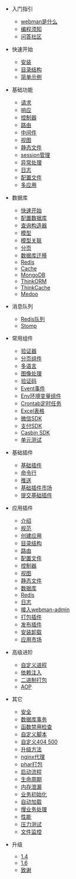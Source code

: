 - 入门指引

  - [webman是什么](README.md)
  - [编程须知](attention.md)
  - [问答社区](help.md)
  
- 快速开始
  
  - [安装](install.md)
  - [目录结构](directory.md)
  - [简单示例](tutorial.md)

- 基础功能

  - [请求](request.md)
  - [响应](response.md)
  - [控制器](controller.md)
  - [路由](route.md)
  - [中间件](middleware.md)
  - [视图](view.md)
  - [静态文件](static.md)
  - [session管理](session.md)
  - [异常处理](exception.md)
  - [日志](log.md)
  - [配置文件](config.md)
  - [多应用](multiapp.md)

- 数据库

  - [快速开始](db/tutorial.md)
  - [配置数据库](db/config.md)
  - [查询构造器](db/queries.md)
  - [模型](db/model.md)
  - [模型关联](db/relationships.md)
  - [分页](db/paginator.md)
  - [数据库迁移](db/migration.md)
  - [Redis](db/redis.md)
  - [Cache](db/cache.md)
  - [MongoDB](db/mongo.md)
  - [ThinkORM](db/thinkorm.md)
  - [ThinkCache](db/thinkcache.md)
  - [Medoo](db/medoo.md)
  
- 消息队列
  - [Redis队列](queue/redis.md)
  - [Stomp](queue/stomp.md)
 
- 常用组件
  - [验证器](components/validation.md)
  - [分页组件](components/paginator.md)
  - [多语言](components/translation.md)
  - [图像处理](components/image.md)
  - [验证码](components/captcha.md)
  - [Event事件](components/event.md)
  - [Env环境变量组件](components/env.md)
  - [Crontab定时任务](components/crontab.md)
  - [Excel表格](components/excel.md)
  - [微信SDK](components/wechat.md)
  - [支付SDK](components/payment.md)
  - [Casbin SDK](components/casbin.md)
  - [单元测试](components/unitest.md)

- 基础插件
  - [基础插件](plugin/base.md)
  - [命令行](plugin/console.md)
  - [推送](plugin/push.md)
  - [基础插件市场](plugin/market.md)
  - [提交基础插件](plugin/create.md)

- 应用插件
  - [介绍](app/app.md)
  - [规范](app/standard.md)
  - [创建应用](app/create.md)
  - [目录结构](app/directory.md)
  - [路由](app/route.md)
  - [配置文件](app/config.md)
  - [控制器](app/controller.md)
  - [视图](app/view.md)
  - [静态文件](app/static.md)
  - [数据库](app/database.md)
  - [Redis](app/redis.md)
  - [日志](app/log.md)
  - [接入webman-admin](app/admin.md)
  - [打包插件](app/pack.md)
  - [发布插件](app/publish.md)
  - [安装卸载](app/install.md)
  - [应用市场](app/market.md)

- 高级进阶
  - [自定义进程](process.md)
  - [依赖注入](di.md)
  - [二进制打包](others/bin.md)
  - [AOP](aop.md)
  
- 其它
  - [安全](others/security.md)
  - [数据库事务](others/transaction.md)
  - [函数禁用检查](others/disable-function-check.md)
  - [自定义脚本](others/scripts.md)
  - [自定义404 500](others/custom-error-page.md)
  - [升级方法](others/upgrade.md)
  - [nginx代理](others/nginx-proxy.md)
  - [phar打包](others/phar.md)
  - [启动流程](others/process.md)
  - [生命周期](others/lifecycle.md)
  - [内存泄漏](others/memory-leak.md)
  - [业务初始化](others/bootstrap.md)
  - [自动加载](others/autoload.md)
  - [慢业务处理](others/task.md)
  - [性能](others/performance.md)
  - [压力测试](others/benchmarks.md)
  - [文件监控](others/monitor.md)

- 升级
  - [1.4](upgrade/1-4.md)
  - [1.6](upgrade/1-6.md)
  - [致谢](thanks.md)
  
 


